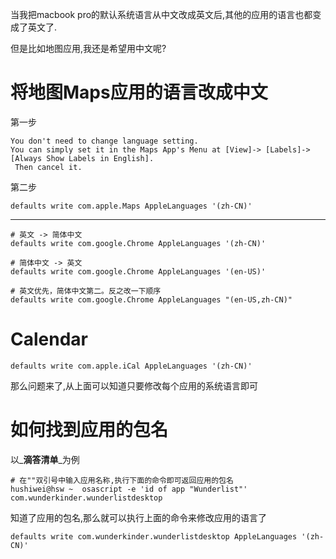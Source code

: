 当我把macbook pro的默认系统语言从中文改成英文后,其他的应用的语言也都变成了英文了.

但是比如地图应用,我还是希望用中文呢?

# 将地图Maps应用的语言改成中文

第一步

```
You don't need to change language setting. 
You can simply set it in the Maps App's Menu at [View]-> [Labels]-> [Always Show Labels in English].
 Then cancel it.
```

第二步

```
defaults write com.apple.Maps AppleLanguages '(zh-CN)'
```

---

```
# 英文 -> 简体中文
defaults write com.google.Chrome AppleLanguages '(zh-CN)'

# 简体中文 -> 英文
defaults write com.google.Chrome AppleLanguages '(en-US)'

# 英文优先，简体中文第二。反之改一下顺序
defaults write com.google.Chrome AppleLanguages "(en-US,zh-CN)"
```

# Calendar

```
defaults write com.apple.iCal AppleLanguages '(zh-CN)'
```

那么问题来了,从上面可以知道只要修改每个应用的系统语言即可

# 如何找到应用的包名

以_**滴答清单**_为例

```
# 在""双引号中输入应用名称,执行下面的命令即可返回应用的包名
hushiwei@hsw ~  osascript -e 'id of app "Wunderlist"'
com.wunderkinder.wunderlistdesktop
```

知道了应用的包名,那么就可以执行上面的命令来修改应用的语言了

```
defaults write com.wunderkinder.wunderlistdesktop AppleLanguages '(zh-CN)'
```



